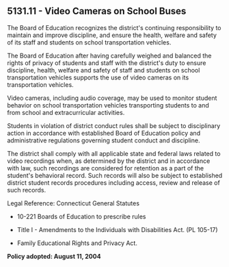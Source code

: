 ## 5131.11 - Video Cameras on School Buses

The Board of Education recognizes the district's continuing responsibility to maintain and improve discipline, and ensure the health, welfare and safety of its staff and students on school transportation vehicles.

The Board of Education after having carefully weighed and balanced the rights of privacy of students and staff with the district's duty to ensure discipline, health, welfare and safety of staff and students on school transportation vehicles supports the use of video cameras on its transportation vehicles.

Video cameras, including audio coverage, may be used to monitor student behavior on school transportation vehicles transporting students to and from school and extracurricular activities.

Students in violation of district conduct rules shall be subject to disciplinary action in accordance with established Board of Education policy and administrative regulations governing student conduct and discipline.

The district shall comply with all applicable state and federal laws related to video recordings when, as determined by the district and in accordance with law, such recordings are considered for retention as a part of the student's behavioral record.  Such records will also be subject to established district student records procedures including access, review and release of such records.

Legal Reference:  Connecticut General Statutes

* 10-221 Boards of Education to prescribe rules

* Title I - Amendments to the Individuals with Disabilities Act. (PL 105-17)

* Family Educational Rights and Privacy Act.

**Policy adopted:  August 11, 2004**

